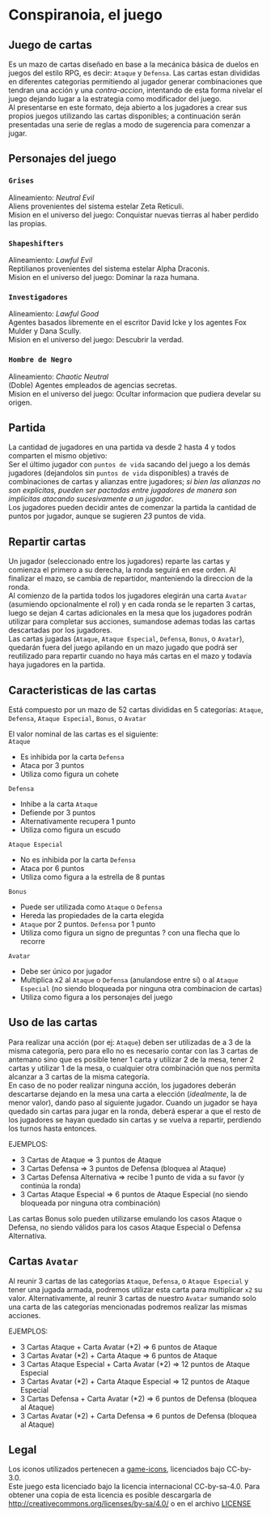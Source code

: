 # Conspiranoia, el juego

## Juego de cartas

Es un mazo de cartas diseñado en base a la mecánica básica de duelos en juegos del estilo RPG, es decir: `Ataque` y `Defensa`. Las cartas estan divididas en diferentes categorias permitiendo al jugador generar combinaciones que tendran una acción y una *contra-accion*, intentando de esta forma nivelar el juego dejando lugar a la estrategia como modificador del juego.  
Al presentarse en este formato, deja abierto a los jugadores a crear sus propios juegos utilizando las cartas disponibles; a continuación serán presentadas una serie de reglas a modo de sugerencia para comenzar a jugar.

## Personajes del juego

### `Grises`  
Alineamiento: *Neutral Evil*  
Aliens provenientes del sistema estelar Zeta Reticuli.  
Mision en el universo del juego: Conquistar nuevas tierras al haber perdido las propias.  
  
### `Shapeshifters`  
Alineamiento: *Lawful Evil*  
Reptilianos provenientes del sistema estelar Alpha Draconis.  
Mision en el universo del juego: Dominar la raza humana.  
  
### `Investigadores`  
Alineamiento: *Lawful Good*  
Agentes basados libremente en el escritor David Icke y los agentes Fox Mulder y Dana Scully.  
Mision en el universo del juego: Descubrir la verdad.  

### `Hombre de Negro`  
Alineamiento: *Chaotic Neutral*  
(Doble) Agentes empleados de agencias secretas.  
Mision en el universo del juego: Ocultar informacion que pudiera develar su origen.  



## Partida

La cantidad de jugadores en una partida va desde 2 hasta 4 y todos comparten el mismo objetivo:  
Ser el último jugador con `puntos de vida` sacando del juego a los demás jugadores (dejandolos sin `puntos de vida` disponibles) a través de combinaciones de cartas y alianzas entre jugadores; *si bien las alianzas no son explícitas, pueden ser pactadas entre jugadores de manera son implícitas atacando sucesivamente a un jugador*.  
Los jugadores pueden decidir antes de comenzar la partida la cantidad de puntos por jugador, aunque se sugieren *23* puntos de vida.


## Repartir cartas

Un jugador (seleccionado entre los jugadores) reparte las cartas y comienza el primero a su derecha, la ronda seguirá en ese orden. Al finalizar el mazo, se cambia de repartidor, manteniendo la direccion de la ronda.  
Al comienzo de la partida todos los jugadores elegirán una carta `Avatar` (asumiendo opcionalmente el rol) y en cada ronda se le reparten 3 cartas, luego se dejan 4 cartas adicionales en la mesa que los jugadores podrán utilizar para completar sus acciones, sumandose ademas todas las cartas descartadas por los jugadores.  
Las cartas jugadas (`Ataque`, `Ataque Especial`, `Defensa`, `Bonus`, o `Avatar`), quedarán fuera del juego apilando en un mazo jugado que podrá ser reutilizado para repartir cuando no haya más cartas en el mazo y todavía haya jugadores en la partida.

## Caracteristicas de las cartas

Está compuesto por un mazo de 52 cartas divididas en 5 categorías:
`Ataque`, `Defensa`, `Ataque Especial`, `Bonus`, o `Avatar`

El valor nominal de las cartas es el siguiente:  
`Ataque`
  * Es inhibida por la carta `Defensa`
  * Ataca por 3 puntos
  * Utiliza como figura un cohete

`Defensa`
  * Inhibe a la carta `Ataque`
  * Defiende por 3 puntos
  * Alternativamente recupera 1 punto
  * Utiliza como figura un escudo

`Ataque Especial`
  * No es inhibida por la carta `Defensa`
  * Ataca por 6 puntos
  * Utiliza como figura a la estrella de 8 puntas

`Bonus`
  * Puede ser utilizada como `Ataque` o `Defensa`
  * Hereda las propiedades de la carta elegida
  * `Ataque` por 2 puntos. `Defensa` por 1 punto
  * Utiliza como figura un signo de preguntas ? con una flecha que lo recorre

`Avatar`
  * Debe ser único por jugador
  * Multiplica x2 al `Ataque` o `Defensa` (anulandose entre sí) o al `Ataque Especial` (no siendo bloqueada por ninguna otra combinacion de cartas)
  * Utiliza como figura a los personajes del juego

## Uso de las cartas

Para realizar una acción (por ej: `Ataque`) deben ser utilizadas de a 3 de la misma categoría, pero para ello no es necesario contar con las 3 cartas de antemano sino que es posible tener 1 carta y utilizar 2 de la mesa, tener 2 cartas y utilizar 1 de la mesa, o cualquier otra combinación que nos permita alcanzar a 3 cartas de la misma categoría.  
En caso de no poder realizar ninguna acción, los jugadores deberán descartarse dejando en la mesa una carta a elección (*idealmente*, la de menor valor), dando paso al siguiente jugador. Cuando un jugador se haya quedado sin cartas para jugar en la ronda, deberá esperar a que el resto de los jugadores se hayan quedado sin cartas y se vuelva a repartir, perdiendo los turnos hasta entonces.  

EJEMPLOS:  
  * 3 Cartas de Ataque => 3 puntos de Ataque
  * 3 Cartas Defensa => 3 puntos de Defensa (bloquea al Ataque)
  * 3 Cartas Defensa Alternativa => recibe 1 punto de vida a su favor (y continúa la ronda)
  * 3 Cartas Ataque Especial => 6 puntos de Ataque Especial (no siendo bloqueada por ninguna otra combinación)

Las cartas Bonus solo pueden utilizarse emulando los casos Ataque o Defensa, no siendo válidos para los casos Ataque Especial o Defensa Alternativa.

## Cartas `Avatar`

Al reunir 3 cartas de las categorías `Ataque`, `Defensa`, o `Ataque Especial` y tener una jugada armada, podremos utilizar esta carta para multiplicar `x2` su valor. Alternativamente, al reunir 3 cartas de nuestro `Avatar` sumando solo una carta de las categorías mencionadas podremos realizar las mismas acciones.

EJEMPLOS:
  * 3 Cartas Ataque + Carta Avatar (*2) => 6 puntos de Ataque
  * 3 Cartas Avatar (*2) + Carta Ataque => 6 puntos de Ataque
  * 3 Cartas Ataque Especial + Carta Avatar (*2) => 12 puntos de Ataque Especial
  * 3 Cartas Avatar (*2) + Carta Ataque Especial => 12 puntos de Ataque Especial
  * 3 Cartas Defensa + Carta Avatar (*2) => 6 puntos de Defensa (bloquea al Ataque)
  * 3 Cartas Avatar (*2) + Carta Defensa => 6 puntos de Defensa (bloquea al Ataque)


## Legal

Los iconos utilizados pertenecen a [game-icons](http://game-icons.net/), licenciados bajo CC-by-3.0.  
Este juego esta licenciado bajo la licencia internacional CC-by-sa-4.0. Para obtener una copia de esta licencia es posible descargarla de http://creativecommons.org/licenses/by-sa/4.0/ o en el archivo [LICENSE](LICENSE)

